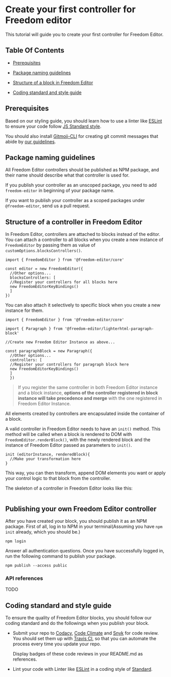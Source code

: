 # Create your first controller for Freedom editor

This tutorial will guide you to create your first controller for Freedom Editor.

## Table Of Contents

- [Prerequisites](#prerequisites)

- [Package naming guidelines](#package-naming-guidelines)

- [Structure of a block in Freedom Editor](#structure-of-a-block-in-freedom-editor)

- [Coding standard and style guide](#coding-standard-and-style-guide)

## Prerequisites

Based on our styling guide, you should learn how to use a linter like [ESLint](https://eslint.org/docs/user-guide/getting-started) to ensure your code follow [JS Standard style](https://standardjs.com/).

You should also install [Gitmoji-CLI](https://www.npmjs.com/package/gitmoji-cli) for creating git commit messages that abide by [our guidelines](https://standardjs.com/).

## Package naming guidelines

All Freedom Editor controllers should be published as NPM package, and their name should describe what that controller is used for.

If you publish your controller as an unscoped package, you need to add `freedom-editor` in beginning of your package name.

If you want to publish your controller as a scoped packages under `@freedom-editor`, send us a pull request.

## Structure of a controller in Freedom Editor

In Freedom Editor, controllers are attached to blocks instead of the editor. You can attach a controller to all blocks when you create a new instance of `FreedomEditor` by passing them as value of `customOptions.blocksControllers()`.

```
import { FreedomEditor } from '@freedom-editor/core'

const editor = new FreedomEditor({
  //Other options...
  blocksControllers: [
  //Register your controllers for all blocks here
  new FreedomEditorKeyBindings()
  ]
})
```

You can also attach it selectively to specific block when you create a new instance for them.

```
import { FreedomEditor } from '@freedom-editor/core'

import { Paragraph } from '@freedom-editor/lighterhtml-paragraph-block'

//Create new Freedom Editor Instance as above...

const paragraphBlock = new Paragraph({
  //Other options...
  controllers: [
  //Register your controllers for paragraph block here
  new FreedomEditorKeyBindings()
  ]
  })
```

> If you register the same controller in both Freedom Editor instance and a block instance, **options of the controller registered in block instance will take precedence and merge** with the one registered in Freedom Editor Instance.

All elements created by controllers are encapsulated inside the container of a block.

A valid controller in Freedom Editor needs to have an `init()` method. This method will be called when a block is rendered to DOM with `FreedomEditor.renderBlock()`, with the newly rendered block and the instance of Freedom Editor passed as parameters to `init()`.

```
init (editorInstance, renderedBlock){
  //Make your transformation here
}
```

This way, you can then transform, append DOM elements you want or apply your control logic to that block from the controller.

The skeleton of a controller in Freedom Editor looks like this:

```

```

## Publishing your own Freedom Editor controller

After you have created your block, you should publish it as an NPM package. First of all, log in to NPM in your terminal(Assuming you have `npm init` already, which you should be.)

```
npm login
```

Answer all authentication questions. Once you have successfully logged in, run the following command to publish your package.

```
npm publish --access public
```

### API references

TODO

## Coding standard and style guide

To ensure the quality of Freedom Editor blocks, you should follow our coding standard and do the followings when you publish your block.

- Submit your repo to [Codacy](https://app.codacy.com/), [Code Climate](https://codeclimate.com/) and [Snyk](https://app.snyk.io/) for code review. You should set them up with [Travis CI](https://travis-ci.com/), so that you can automate the process every time you update your repo.

  Display badges of these code reviews in your README.md as references.

- Lint your code with Linter like [ESLint](https://eslint.org/docs/user-guide/getting-started) in a coding style of [Standard](https://www.npmjs.com/package/eslint-config-standard).
